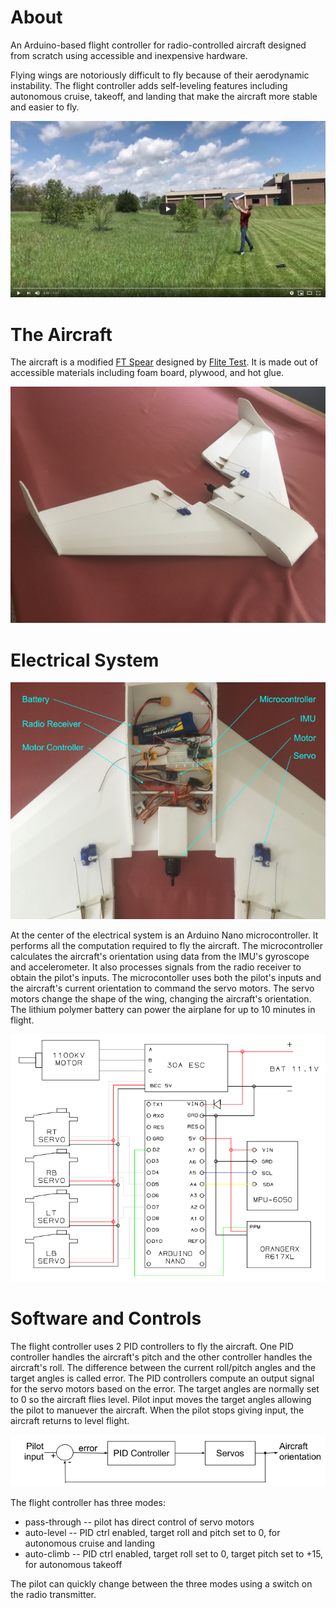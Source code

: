 # About

An Arduino-based flight controller for radio-controlled aircraft designed from
scratch using accessible and inexpensive hardware.

Flying wings are notoriously difficult to fly because of their aerodynamic
instability. The flight controller adds self-leveling features including
autonomous cruise, takeoff, and landing that make the aircraft more stable and
easier to fly.

[![Error Loading Video Thumbnail](res/thumbnail.png)](https://youtu.be/LKHaLUJmDkU "autopilot")

# The Aircraft

The aircraft is a modified
[FT Spear](https://s3.amazonaws.com/plans.flitetest.com/stonekap/FT_Spear_v1.0_Tiled.pdf)
designed by [Flite Test](https://www.flitetest.com/). It is made out of
accessible materials including foam board, plywood, and hot glue. 

![Error loading image](res/aircraft.jpg)

# Electrical System

![Error loading Image](res/electronics.png)

At the center of the electrical system is an Arduino Nano microcontroller.
It performs all the computation required to fly the aircraft. The
microcontroller calculates the aircraft's orientation using data from the IMU's
gyroscope and accelerometer. It also processes signals from the radio receiver
to obtain the pilot's inputs. The microcontoller uses both the pilot's inputs
and the aircraft's current orientation to command the servo motors. The servo
motors change the shape of the wing, changing the aircraft's orientation. The
lithium polymer battery can power the airplane for up to 10 minutes in flight.

![Error loading Image](res/wire_diagram_v3.png)

# Software and Controls

The flight controller uses 2 PID controllers to fly the aircraft. One PID
controller handles the aircraft's pitch and the other controller handles the
aircraft's roll. The difference between the current roll/pitch angles and the
target angles is called error. The PID controllers compute an output signal for
the servo motors based on the error. The target angles are normally set to 0 so
the aircraft flies level. Pilot input moves the target angles allowing the
pilot to manuever the aircraft. When the pilot stops giving input, the aircraft
returns to level flight.

![Error loading image](res/control.png)

The flight controller has three modes:
- pass-through -- pilot has direct control of servo motors
- auto-level -- PID ctrl enabled, target roll and pitch set to 0, for
autonomous cruise and landing 
- auto-climb -- PID ctrl enabled, target roll set to 0, target pitch set to
+15, for autonomous takeoff

The pilot can quickly change between the three modes using a switch on the
radio transmitter. 
